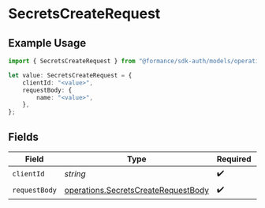 # SecretsCreateRequest

## Example Usage

```typescript
import { SecretsCreateRequest } from "@formance/sdk-auth/models/operations";

let value: SecretsCreateRequest = {
    clientId: "<value>",
    requestBody: {
        name: "<value>",
    },
};
```

## Fields

| Field                                                                                      | Type                                                                                       | Required                                                                                   | Description                                                                                |
| ------------------------------------------------------------------------------------------ | ------------------------------------------------------------------------------------------ | ------------------------------------------------------------------------------------------ | ------------------------------------------------------------------------------------------ |
| `clientId`                                                                                 | *string*                                                                                   | :heavy_check_mark:                                                                         | N/A                                                                                        |
| `requestBody`                                                                              | [operations.SecretsCreateRequestBody](../../models/operations/secretscreaterequestbody.md) | :heavy_check_mark:                                                                         | N/A                                                                                        |
